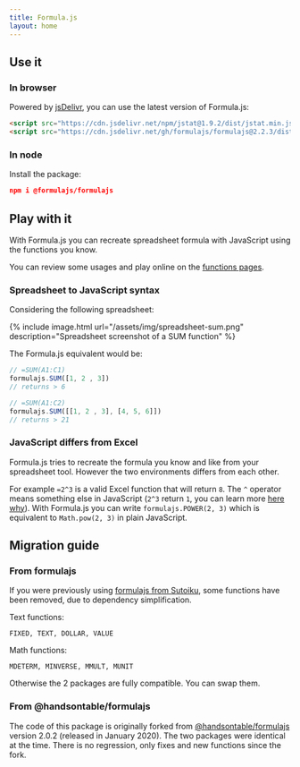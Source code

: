 ```yaml
---
title: Formula.js
layout: home
---
```


## Use it

### In browser

Powered by [jsDelivr](https://www.jsdelivr.com/), you can use the latest version of Formula.js:

```html
<script src="https://cdn.jsdelivr.net/npm/jstat@1.9.2/dist/jstat.min.js"></script> 
<script src="https://cdn.jsdelivr.net/gh/formulajs/formulajs@2.2.3/dist/formula.min.js"></script>
```

### In node

Install the package:

```json
npm i @formulajs/formulajs
```

## Play with it

With Formula.js you can recreate spreadsheet formula with JavaScript using the functions you know.

You can review some usages and play online on the [functions pages](/functions).

### Spreadsheet to JavaScript syntax

Considering the following spreadsheet:

{% include image.html url="/assets/img/spreadsheet-sum.png" description="Spreadsheet screenshot of a SUM function" %}

The Formula.js equivalent would be:

```javascript
// =SUM(A1:C1)
formulajs.SUM([1, 2 , 3])
// returns > 6

// =SUM(A1:C2)
formulajs.SUM([[1, 2 , 3], [4, 5, 6]])
// returns > 21
```

### JavaScript differs from Excel

Formula.js tries to recreate the formula you know and like from your spreadsheet tool. However the two environments
differs from each other.

For example `=2^3` is a valid Excel function that will return `8`. The `^` operator means something else in JavaScript 
(`2^3` return `1`, you can learn more [here why](https://www.w3schools.com/js/js_bitwise.asp)). With Formula.js you
can write `formulajs.POWER(2, 3)` which is equivalent to `Math.pow(2, 3)` in plain JavaScript.

## Migration guide

### From formulajs

If you were previously using [formulajs from Sutoiku](https://www.npmjs.com/package/formulajs), some functions have been
removed, due to dependency simplification.

Text functions:

`FIXED, TEXT, DOLLAR, VALUE`

Math functions:

`MDETERM, MINVERSE, MMULT, MUNIT`

Otherwise the 2 packages are fully compatible. You can swap them.

### From @handsontable/formulajs

The code of this package is originally forked from [@handsontable/formulajs](https://github.com/handsontable/formula.js#readme)
 version 2.0.2 (released in January 2020). The two packages were identical at the time. There is no regression, only 
 fixes and new functions since the fork.
